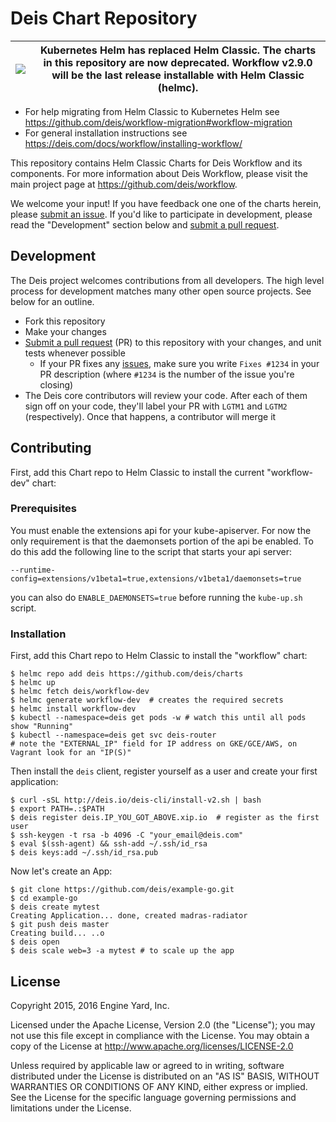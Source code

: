 # Deis Chart Repository

|![](https://upload.wikimedia.org/wikipedia/commons/thumb/1/17/Warning.svg/156px-Warning.svg.png) | Kubernetes Helm has replaced Helm Classic. The charts in this repository are now deprecated. Workflow v2.9.0 will be the last release installable with Helm Classic (helmc). |
|---|---|

* For help migrating from Helm Classic to Kubernetes Helm see <https://github.com/deis/workflow-migration#workflow-migration>
* For general installation instructions see <https://deis.com/docs/workflow/installing-workflow/>

This repository contains Helm Classic Charts for Deis Workflow and its components. For more information about Deis Workflow, please visit the main project page at <https://github.com/deis/workflow>.

We welcome your input! If you have feedback one one of the charts herein, please [submit an issue][issues]. If you'd like to participate in development, please read the "Development" section below and [submit a pull request][prs].

## Development

The Deis project welcomes contributions from all developers. The high level process for development matches many other open source projects. See below for an outline.

* Fork this repository
* Make your changes
* [Submit a pull request][prs] (PR) to this repository with your changes, and unit tests whenever possible
	* If your PR fixes any [issues][issues], make sure you write `Fixes #1234` in your PR description (where `#1234` is the number of the issue you're closing)
* The Deis core contributors will review your code. After each of them sign off on your code, they'll label your PR with `LGTM1` and `LGTM2` (respectively). Once that happens, a contributor will merge it

## Contributing

First, add this Chart repo to Helm Classic to install the current "workflow-dev" chart:

### Prerequisites

You must enable the extensions api for your kube-apiserver. For now the only requirement is that the daemonsets portion of the api be enabled. To do this add the following line to the script that starts your api server:

```console
--runtime-config=extensions/v1beta1=true,extensions/v1beta1/daemonsets=true
```

you can also do `ENABLE_DAEMONSETS=true` before running the `kube-up.sh` script.

### Installation

First, add this Chart repo to Helm Classic to install the "workflow" chart:

```console
$ helmc repo add deis https://github.com/deis/charts
$ helmc up
$ helmc fetch deis/workflow-dev
$ helmc generate workflow-dev  # creates the required secrets
$ helmc install workflow-dev
$ kubectl --namespace=deis get pods -w # watch this until all pods show "Running"
$ kubectl --namespace=deis get svc deis-router
# note the "EXTERNAL_IP" field for IP address on GKE/GCE/AWS, on Vagrant look for an "IP(S)"
```

Then install the `deis` client, register yourself as a user and create your first application:

```console
$ curl -sSL http://deis.io/deis-cli/install-v2.sh | bash
$ export PATH=.:$PATH
$ deis register deis.IP_YOU_GOT_ABOVE.xip.io  # register as the first user
$ ssh-keygen -t rsa -b 4096 -C "your_email@deis.com"
$ eval $(ssh-agent) && ssh-add ~/.ssh/id_rsa
$ deis keys:add ~/.ssh/id_rsa.pub
```

Now let's create an App:

```
$ git clone https://github.com/deis/example-go.git
$ cd example-go
$ deis create mytest
Creating Application... done, created madras-radiator
$ git push deis master
Creating build... ..o
$ deis open
$ deis scale web=3 -a mytest # to scale up the app
```

## License

Copyright 2015, 2016 Engine Yard, Inc.

Licensed under the Apache License, Version 2.0 (the "License"); you may not use this file except in compliance with the License. You may obtain a copy of the License at <http://www.apache.org/licenses/LICENSE-2.0>

Unless required by applicable law or agreed to in writing, software distributed under the License is distributed on an "AS IS" BASIS, WITHOUT WARRANTIES OR CONDITIONS OF ANY KIND, either express or implied. See the License for the specific language governing permissions and limitations under the License.

[issues]: https://github.com/deis/charts/issues
[prs]: https://github.com/deis/charts/pulls
[k8s-home]: http://kubernetes.io
